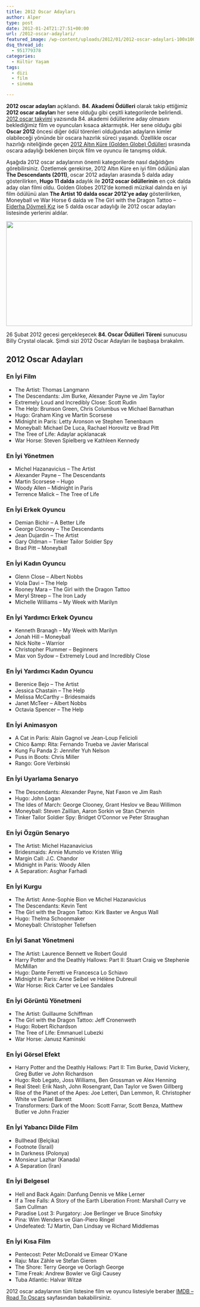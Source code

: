 ```yaml
---
title: 2012 Oscar Adayları
author: Alper
type: post
date: 2012-01-24T21:27:51+00:00
url: /2012-oscar-adaylari/
featured_image: /wp-content/uploads/2012/01/2012-oscar-adaylari-100x100.jpg
dsq_thread_id:
  - 951779378
categories:
  - Kültür Yaşam
tags:
  - dizi
  - film
  - sinema

---
```

**2012 oscar adayları** açıklandı. **84. Akademi Ödülleri** olarak takip ettiğimiz **2012 oscar adayları** her sene olduğu gibi çeşitli kategorilerde belirlendi. [2012 oscar takvimi][1] yazısında 84. akademi ödüllerine aday olmasını beklediğimiz film ve oyuncuları kısaca aktarmıştık. Her sene olduğu gibi **Oscar 2012** öncesi diğer ödül törenleri olduğundan adayların kimler olabileceği yönünde bir oscara hazırlık süreci yaşandı. Özellikle oscar hazırlığı niteliğinde geçen [2012 Altın Küre (Golden Globe) Ödülleri][2] sırasında oscara adaylığı beklenen birçok film ve oyuncu ile tanışmış olduk.

Aşağıda 2012 oscar adaylarının önemli kategorilerde nasıl dağıldığını görebilirsiniz. Özetlemek gerekirse, 2012 Altın Küre en iyi film ödülünü alan **The Descendants (2011)**, oscar 2012 adayları arasında 5 dalda aday gösterilirken, **Hugo 11 dalda** adaylık ile **2012 oscar ödüllerinin** en çok dalda aday olan filmi oldu. Golden Globes 2012&#8217;de komedi müzikal dalında en iyi film ödülünü alan **The Artist 10 dalda oscar 2012&#8217;ye aday** gösterilirken, Moneyball ve War Horse 6 dalda ve The Girl with the Dragon Tattoo &#8211; <a title="Ejderha Dövmeli Kız" href="https://www.burcinyazici.com/ejderha-dovmeli-kiz-fincher-mi-oplev-mi-2205.html" target="_blank">Ejderha Dövmeli Kız</a> ise 5 dalda oscar adaylığı ile 2012 oscar adayları listesinde yerlerini aldılar.

<img class="aligncenter size-full wp-image-7678" title="2012-oscar-adaylari" src="https://www.murekkep.org/wp-content/uploads/2012/01/2012-oscar-adaylari.jpg" alt="" width="500" height="281" srcset="https://www.murekkep.org/wp-content/uploads/2012/01/2012-oscar-adaylari.jpg 500w, https://www.murekkep.org/wp-content/uploads/2012/01/2012-oscar-adaylari-400x224.jpg 400w, https://www.murekkep.org/wp-content/uploads/2012/01/2012-oscar-adaylari-50x28.jpg 50w, https://www.murekkep.org/wp-content/uploads/2012/01/2012-oscar-adaylari-222x125.jpg 222w" sizes="(max-width: 500px) 100vw, 500px" /> 

26 Şubat 2012 gecesi gerçekleşecek **84. Oscar Ödülleri Töreni** sunucusu Billy Crystal olacak. Şimdi sizi 2012 Oscar Adayları ile başbaşa bırakalım.

## 2012 Oscar Adayları

### En İyi Film

  * The Artist: Thomas Langmann
  * The Descendants: Jim Burke, Alexander Payne ve Jim Taylor
  * Extremely Loud and Incredibly Close: Scott Rudin
  * The Help: Brunson Green, Chris Columbus ve Michael Barnathan
  * Hugo: Graham King ve Martin Scorsese
  * Midnight in Paris: Letty Aronson ve Stephen Tenenbaum
  * Moneyball: Michael De Luca, Rachael Horovitz ve Brad Pitt
  * The Tree of Life: Adaylar açıklanacak
  * War Horse: Steven Spielberg ve Kathleen Kennedy

### En İyi Yönetmen

  * Michel Hazanavicius &#8211; The Artist
  * Alexander Payne &#8211; The Descendants
  * Martin Scorsese &#8211; Hugo
  * Woody Allen &#8211; Midnight in Paris
  * Terrence Malick &#8211; The Tree of Life

### En İyi Erkek Oyuncu

  * Demian Bichir &#8211; A Better Life
  * George Clooney &#8211; The Descendants
  * Jean Dujardin &#8211; The Artist
  * Gary Oldman &#8211; Tinker Tailor Soldier Spy
  * Brad Pitt &#8211; Moneyball

### En İyi Kadın Oyuncu

  * Glenn Close &#8211; Albert Nobbs
  * Viola Davi &#8211; The Help
  * Rooney Mara &#8211; The Girl with the Dragon Tattoo
  * Meryl Streep &#8211; The Iron Lady
  * Michelle Williams &#8211; My Week with Marilyn

### En İyi Yardımcı Erkek Oyuncu

  * Kenneth Branagh &#8211; My Week with Marilyn
  * Jonah Hill &#8211; Moneyball
  * Nick Nolte &#8211; Warrior
  * Christopher Plummer &#8211; Beginners
  * Max von Sydow &#8211; Extremely Loud and Incredibly Close

### En İyi Yardımcı Kadın Oyuncu

  * Berenice Bejo &#8211; The Artist
  * Jessica Chastain &#8211; The Help
  * Melissa McCarthy &#8211; Bridesmaids
  * Janet McTeer &#8211; Albert Nobbs
  * Octavia Spencer &#8211; The Help

### En İyi Animasyon

  * A Cat in Paris: Alain Gagnol ve Jean-Loup Felicioli
  * Chico &amp: Rita: Fernando Trueba ve Javier Mariscal
  * Kung Fu Panda 2: Jennifer Yuh Nelson
  * Puss in Boots: Chris Miller
  * Rango: Gore Verbinski

### En İyi Uyarlama Senaryo

  * The Descendants: Alexander Payne, Nat Faxon ve Jim Rash
  * Hugo: John Logan
  * The Ides of March: George Clooney, Grant Heslov ve Beau Willimon
  * Moneyball: Steven Zaillian, Aaron Sorkin ve Stan Chervin
  * Tinker Tailor Soldier Spy: Bridget O&#8217;Connor ve Peter Straughan

### En İyi Özgün Senaryo

  * The Artist: Michel Hazanavicius
  * Bridesmaids: Annie Mumolo ve Kristen Wiig
  * Margin Call: J.C. Chandor
  * Midnight in Paris: Woody Allen
  * A Separation: Asghar Farhadi

### En İyi Kurgu

  * The Artist: Anne-Sophie Bion ve Michel Hazanavicius
  * The Descendants: Kevin Tent
  * The Girl with the Dragon Tattoo: Kirk Baxter ve Angus Wall
  * Hugo: Thelma Schoonmaker
  * Moneyball: Christopher Tellefsen

### En İyi Sanat Yönetmeni

  * The Artist: Laurence Bennett ve Robert Gould
  * Harry Potter and the Deathly Hallows: Part II: Stuart Craig ve Stephenie McMillan
  * Hugo: Dante Ferretti ve Francesca Lo Schiavo
  * Midnight in Paris: Anne Seibel ve Hélène Dubreuil
  * War Horse: Rick Carter ve Lee Sandales

### En İyi Görüntü Yönetmeni

  * The Artist: Guillaume Schiffman
  * The Girl with the Dragon Tattoo: Jeff Cronenweth
  * Hugo: Robert Richardson
  * The Tree of Life: Emmanuel Lubezki
  * War Horse: Janusz Kaminski

### En İyi Görsel Efekt

  * Harry Potter and the Deathly Hallows: Part II: Tim Burke, David Vickery, Greg Butler ve John Richardson
  * Hugo: Rob Legato, Joss Williams, Ben Grossman ve Alex Henning
  * Real Steel: Erik Nash, John Rosengrant, Dan Taylor ve Swen Gillberg
  * Rise of the Planet of the Apes: Joe Letteri, Dan Lemmon, R. Christopher White ve Daniel Barrett
  * Transformers: Dark of the Moon: Scott Farrar, Scott Benza, Matthew Butler ve John Frazier

### En İyi Yabancı Dilde Film

  * Bullhead (Belçika)
  * Footnote (İsrail)
  * In Darkness (Polonya)
  * Monsieur Lazhar (Kanada)
  * A Separation (İran)

### En İyi Belgesel

  * Hell and Back Again: Danfung Dennis ve Mike Lerner
  * If a Tree Falls: A Story of the Earth Liberation Front: Marshall Curry ve Sam Cullman
  * Paradise Lost 3: Purgatory: Joe Berlinger ve Bruce Sinofsky
  * Pina: Wim Wenders ve Gian-Piero Ringel
  * Undefeated: TJ Martin, Dan Lindsay ve Richard Middlemas

### En İyi Kısa Film

  * Pentecost: Peter McDonald ve Eimear O&#8217;Kane
  * Raju: Max Zähle ve Stefan Gieren
  * The Shore: Terry George ve Oorlagh George
  * Time Freak: Andrew Bowler ve Gigi Causey
  * Tuba Atlantic: Halvar Witzø

2012 oscar adaylarının tüm listesine film ve oyuncu listesiyle beraber <a title="IMDB Oscar Nominations" href="https://www.imdb.com/oscars/nominations/" target="_blank">IMDB &#8211; Road To Oscars</a> sayfasından bakabilirsiniz.

 [1]: https://www.murekkep.org/2012-oscar-takvimi-84-akademi-odulleri-7219 "2012 Oscar Takvimi"
 [2]: https://www.murekkep.org/2012-altin-kure-golden-globe-odulleri-sonuclar-7586 "2012 Altın Küre Ödülleri"
